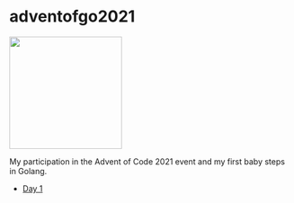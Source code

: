 # adventofgo2021

<img src="https://cdn.golang.christmas/images/golang-2.svg" width="200">

My participation in the Advent of Code 2021 event and my first baby steps in Golang.

- [Day 1](cmd/day1)